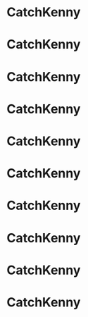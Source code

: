 # CatchKenny
# CatchKenny
# CatchKenny
# CatchKenny
# CatchKenny
# CatchKenny
# CatchKenny
# CatchKenny
# CatchKenny
# CatchKenny
